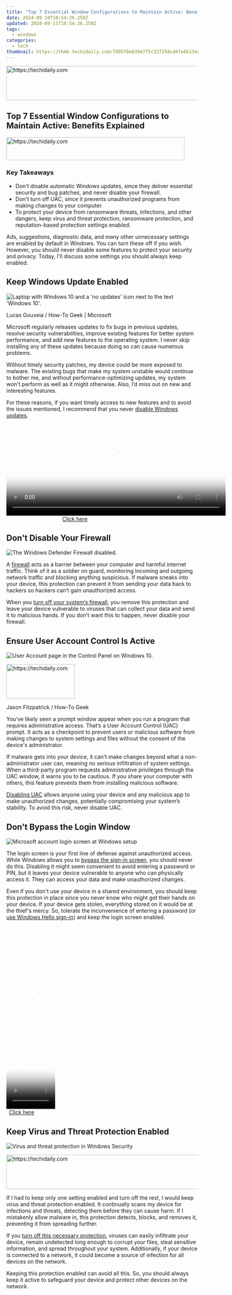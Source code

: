 ```yaml
---
title: "Top 7 Essential Window Configurations to Maintain Active: Benefits Explained"
date: 2024-09-10T10:54:26.258Z
updated: 2024-09-11T10:54:26.258Z
tags:
  - windows
categories:
  - tech
thumbnail: https://thmb.techidaily.com/7d9570e63947f5c327258cd4fe6b134c780b31f6347726ee36443c69d0ab00f2.jpg
---
```






<!-- affiliate ads begin -->
<a href="https://ephamedtechinc.pxf.io/c/5597632/2137224/26400" target="_top" id="2137224">
  <img src="//a.impactradius-go.com/display-ad/26400-2137224" border="0" alt="https://techidaily.com" width="728" height="90"/>
</a>
<img height="0" width="0" src="https://ephamedtechinc.pxf.io/i/5597632/2137224/26400" style="position:absolute;visibility:hidden;" border="0" />
<!-- affiliate ads end -->




## Top 7 Essential Window Configurations to Maintain Active: Benefits Explained





<!-- affiliate ads begin -->
<a href="https://bluettius.sjv.io/c/5597632/2139118/17108" target="_top" id="2139118">
  <img src="//a.impactradius-go.com/display-ad/17108-2139118" border="0" alt="https://techidaily.com" width="468" height="60"/>
</a>
<img height="0" width="0" src="https://bluettius.sjv.io/i/5597632/2139118/17108" style="position:absolute;visibility:hidden;" border="0" />
<!-- affiliate ads end -->




### Key Takeaways

* Don't disable automatic Windows updates, since they deliver essential security and bug patches, and never disable your firewall.
* Don't turn off UAC, since it prevents unauthorized programs from making changes to your computer.
* To protect your device from ransomware threats, infections, and other dangers, keep virus and threat protection, ransomware protection, and reputation-based protection settings enabled.

 Ads, suggestions, diagnostic data, and many other unnecessary settings are enabled by default in Windows. You can turn these off if you wish. However, you should never disable some features to protect your security and privacy. Today, I'll discuss some settings you should always keep enabled.

##  Keep Windows Update Enabled

![Laptop with Windows 10 and a 'no updates' icon next to the text 'Windows 10'.](https://static1.howtogeekimages.com/wordpress/wp-content/uploads/2024/04/laptop-with-windows-10-and-a-no-updates-icon-next-to-the-text-windows-10.jpg) 

Lucas Gouveia / How-To Geek | Microsoft

 Microsoft regularly releases updates to fix bugs in previous updates, resolve security vulnerabilities, improve existing features for better system performance, and add new features to the operating system. I never skip installing any of these updates because doing so can cause numerous problems.

 Without timely security patches, my device could be more exposed to malware. The existing bugs that make my system unstable would continue to bother me, and without performance-optimizing updates, my system won't perform as well as it might otherwise. Also, I’d miss out on new and interesting features.

 For these reasons, if you want timely access to new features and to avoid the issues mentioned, I recommend that you never [disable Windows updates](https://driver-download.techidaily.com/boost-your-pcs-gameplay-download-the-new-steelseries-engine-for-windows-11-enthusiasts/).





<!-- affiliate ads begin -->
<span id="1983545">
					<video width="576" height="240" style="cursor:pointer"
           poster="//a.impactradius-go.com/display-clicktoplayimage/1983545.png"
           onclick="if(!this.playClicked){this.play();this.setAttribute('controls',true);this.playClicked=true;}">
	   <source src="//a.impactradius-go.com/display-ad/22993-1983545">
	   <img src="//a.impactradius-go.com/display-clicktoplayimage/1983545.png" style="border: none; height: 100%; width: 100%; object-fit: contain">
	</video>
	<div style="width:360px;text-align:center"><a href="javascript:window.open(decodeURIComponent('https%3A%2F%2Fhomestyler.sjv.io%2Fc%2F5597632%2F1983545%2F22993'), '_blank');void(0);">Click here</a></div>
</span>
<img height="0" width="0" src="https://imp.pxf.io/i/5597632/1983545/22993" style="position:absolute;visibility:hidden;" border="0" />
<!-- affiliate ads end -->




##  Don't Disable Your Firewall

![The Windows Defender Firewall disabled.](https://static1.howtogeekimages.com/wordpress/wp-content/uploads/2024/04/firewall.png) 

 A [firewall](https://android-frp.techidaily.com/in-2024-top-5-oppo-k11-5g-bypass-frp-tools-for-pc-that-actually-work-by-drfone-android/) acts as a barrier between your computer and harmful internet traffic. Think of it as a soldier on guard, monitoring incoming and outgoing network traffic and blocking anything suspicious. If malware sneaks into your device, this protection can prevent it from sending your data back to hackers so hackers can’t gain unauthorized access.

 When you [turn off your system’s firewall](https://screen-recording.techidaily.com/updated-in-2024-comprehensive-iptv-accessibility/), you remove this protection and leave your device vulnerable to viruses that can collect your data and send it to malicious hands. If you don’t want this to happen, never disable your firewall.

##  Ensure User Account Control Is Active

![User Account page in the Control Panel on Windows 10.](https://static1.howtogeekimages.com/wordpress/wp-content/uploads/2023/10/52780813472_45b8f2acb1_o-3.jpg) 





<!-- affiliate ads begin -->
<a href="https://aligracehair.sjv.io/c/5597632/2135367/19272" target="_top" id="2135367">
  <img src="//a.impactradius-go.com/display-ad/19272-2135367" border="0" alt="https://techidaily.com" width="180" height="90"/>
</a>
<img height="0" width="0" src="https://aligracehair.sjv.io/i/5597632/2135367/19272" style="position:absolute;visibility:hidden;" border="0" />
<!-- affiliate ads end -->




Jason Fitzpatrick / How-To Geek  
  
 You’ve likely seen a prompt window appear when you run a program that requires administrative access. That’s a User Account Control (UAC) prompt. It acts as a checkpoint to prevent users or malicious software from making changes to system settings and files without the consent of the device's administrator.

 If malware gets into your device, it can't make changes beyond what a non-administrator user can, meaning no serious infiltration of system settings. When a third-party program requests administrative privileges through the UAC window, it warns you to be cautious. If you share your computer with others, this feature prevents them from installing malicious software.

[Disabling UAC](https://android-unlock.techidaily.com/downloading-samfw-frp-tool-30-for-sony-xperia-5-v-by-drfone-android/) allows anyone using your device and any malicious app to make unauthorized changes, potentially compromising your system’s stability. To avoid this risk, never disable UAC.

##  Don't Bypass the Login Window

![Microsoft account login screen at Windows setup](https://static1.howtogeekimages.com/wordpress/wp-content/uploads/2021/07/windows-setup-microsoft-sign-in.jpg) 

 The login screen is your first line of defense against unauthorized access. While Windows allows you to [bypass the sign-in screen](https://network-issues.techidaily.com/gladiator-glitch-gadget-grind/), you should never do this. Disabling it might seem convenient to avoid entering a password or PIN, but it leaves your device vulnerable to anyone who can physically access it. They can access your data and make unauthorized changes.

 Even if you don't use your device in a shared environment, you should keep this protection in place since you never know who might get their hands on your device. If your device gets stolen, everything stored on it would be at the thief's mercy. So, tolerate the inconvenience of entering a password (or [use Windows Hello sign-in](https://extra-tips.techidaily.com/updated-capturing-brilliance-essential-angles-in-iphone-photography/)) and keep the login screen enabled.





<!-- affiliate ads begin -->
<span id="1975648">
					<video width="128" height="480" style="cursor:pointer"
           poster="//a.impactradius-go.com/display-clicktoplayimage/1975648.png"
           onclick="if(!this.playClicked){this.play();this.setAttribute('controls',true);this.playClicked=true;}">
	   <source src="//a.impactradius-go.com/display-ad/22993-1975648">
	   <img src="//a.impactradius-go.com/display-clicktoplayimage/1975648.png" style="border: none; height: 100%; width: 100%; object-fit: contain">
	</video>
	<div style="width:80px;text-align:center"><a href="javascript:window.open(decodeURIComponent('https%3A%2F%2Fhomestyler.sjv.io%2Fc%2F5597632%2F1975648%2F22993'), '_blank');void(0);">Click here</a></div>
</span>
<img height="0" width="0" src="https://imp.pxf.io/i/5597632/1975648/22993" style="position:absolute;visibility:hidden;" border="0" />
<!-- affiliate ads end -->




##  Keep Virus and Threat Protection Enabled

![Virus and threat protection in Windows Security](https://static1.howtogeekimages.com/wordpress/wp-content/uploads/2023/12/virus-and-threat-protection.png) 





<!-- affiliate ads begin -->
<a href="https://bluettius.sjv.io/c/5597632/2139111/17108" target="_top" id="2139111">
  <img src="//a.impactradius-go.com/display-ad/17108-2139111" border="0" alt="https://techidaily.com" width="728" height="90"/>
</a>
<img height="0" width="0" src="https://bluettius.sjv.io/i/5597632/2139111/17108" style="position:absolute;visibility:hidden;" border="0" />
<!-- affiliate ads end -->




 If I had to keep only one setting enabled and turn off the rest, I would keep virus and threat protection enabled. It continually scans my device for infections and threats, detecting them before they can cause harm. If I mistakenly allow malware in, this protection detects, blocks, and removes it, preventing it from spreading further.

 If you [turn off this necessary protection](https://desktop-recording.techidaily.com/new-record-gameplay-in-samsung-galaxy-phones-for-2024/), viruses can easily infiltrate your device, remain undetected long enough to corrupt your files, steal sensitive information, and spread throughout your system. Additionally, if your device is connected to a network, it could become a source of infection for all devices on the network.

 Keeping this protection enabled can avoid all this. So, you should always keep it active to safeguard your device and protect other devices on the network.





<!-- affiliate ads begin -->
<span id="1531879">
					<video width="864" height="1536" style="cursor:pointer"
           poster="//a.impactradius-go.com/display-clicktoplayimage/1531879.png"
           onclick="if(!this.playClicked){this.play();this.setAttribute('controls',true);this.playClicked=true;}">
	   <source src="//a.impactradius-go.com/display-ad/16446-1531879">
	   <img src="//a.impactradius-go.com/display-clicktoplayimage/1531879.png" style="border: none; height: 100%; width: 100%; object-fit: contain">
	</video>
	<div style="width:540px;text-align:center"><a href="javascript:window.open(decodeURIComponent('https%3A%2F%2Flaganoo.pxf.io%2Fc%2F5597632%2F1531879%2F16446'), '_blank');void(0);">Click here</a></div>
</span>
<img height="0" width="0" src="https://imp.pxf.io/i/5597632/1531879/16446" style="position:absolute;visibility:hidden;" border="0" />
<!-- affiliate ads end -->




##  Don't Disable Ransomware Protection

![A laptop with the word &quot;Ransomware&quot; in big scary letters.](https://static1.howtogeekimages.com/wordpress/wp-content/uploads/2021/12/9eb60bc8-1.png) 

_[Zephyr\_P/Shutterstock](https://www.shutterstock.com/image-photo/male-hacker-hand-on-laptop-computer-1141202159)_

 Ransomware is one of the most prevalent online threats. This type of malware encrypts the data on your computer and demands a ransom in exchange for the decryption keys. Therefore, to regain access to your data, you'll need to pay the scammers a significant amount of money, as they dictate.

 In most cases, you'll likely spend days negotiating with hackers to finalize the ransom deal, which can be problematic if you need the encrypted data sooner. If you choose not to pay, you might have to forgo your data and install a fresh operating system. Sometimes, even after paying, there’s no guarantee you’ll get your data back.

[Windows provides ransomware protection](https://vimeo-videos.techidaily.com/in-2024-how-to-edit-videos-with-vimeo-create/) which blocks unauthorized apps from modifying your files. You should keep this feature enabled at all times.





<!-- affiliate ads begin -->
<a href="https://appsumo.8odi.net/c/5597632/2128844/7443" target="_top" id="2128844">
  <img src="//a.impactradius-go.com/display-ad/7443-2128844" border="0" alt="https://techidaily.com" width="728" height="90"/>
</a>
<img height="0" width="0" src="https://appsumo.8odi.net/i/5597632/2128844/7443" style="position:absolute;visibility:hidden;" border="0" />
<!-- affiliate ads end -->




##  Keep Reputation-Based Protection Features Active

![The SmartScreen filter for MS Edge](https://static1.howtogeekimages.com/wordpress/wp-content/uploads/2024/01/4-smartscreen-for-microsoft-edge.png) 

 Reputation-based protection uses data from millions of users and algorithms to protect your device from malicious and potentially unwanted apps, files, and websites. Features like [Microsoft Defender SmartScreen filters](https://pokemon-go-android.techidaily.com/in-2024-full-guide-to-catch-100-iv-pokemon-using-a-map-on-honor-100-pro-drfone-by-drfone-virtual-android/) protect your device from unrecognized apps from the web, while SmartScreen for Microsoft Edge alerts you to malicious websites.

 These tools help keep your device safe from unidentifiable threats and can automatically block suspicious downloads. Additionally, they offer phishing protection and can help block malicious email attachments and links, reducing potential security risks. To keep your device secure, I recommend not deactivating any of these features.

---

 Windows offers the essential features to keep your device secure. Your task is simply to familiarize yourself with them and keep them enabled. Now that you know which settings to keep active, if you install any app or program that requires turning off these settings, it’s wise to suspect it may be malicious.

 Also, share these tips with your loved ones to highlight the importance of always keeping these features enabled.

<ins class="adsbygoogle"
     style="display:block"
     data-ad-format="autorelaxed"
     data-ad-client="ca-pub-7571918770474297"
     data-ad-slot="1223367746"></ins>



<ins class="adsbygoogle"
     style="display:block"
     data-ad-client="ca-pub-7571918770474297"
     data-ad-slot="8358498916"
     data-ad-format="auto"
     data-full-width-responsive="true"></ins>

<span class="atpl-alsoreadstyle">Also read:</span>
<div><ul>
<li><a href="https://screen-capture.techidaily.com/new-2024-approved-discover-5-best-webcams-featuring-crystal-clear-mics/"><u>[New] 2024 Approved  Discover 5 Best Webcams Featuring Crystal Clear Mics</u></a></li>
<li><a href="https://instagram-video-recordings.techidaily.com/new-efficient-strategies-for-instagram-to-mp3-transformation-for-2024/"><u>[New] Efficient Strategies for Instagram to Mp3 Transformation for 2024</u></a></li>
<li><a href="https://fox-blue.techidaily.com/new-in-2024-obscured-oath-vs-illuminated-ideal-black-vs-silver/"><u>[New] In 2024, Obscured Oath Vs Illuminated Ideal  Black vs Silver</u></a></li>
<li><a href="https://youtube-docs.techidaily.com/treamlining-your-verification-process-on-yt/"><u>[New] Streamlining Your Verification Process on YT</u></a></li>
<li><a href="https://fox-hovers.techidaily.com/new-virtual-reality-terms-you-should-know/"><u>[New] Virtual Reality Terms You Should Know</u></a></li>
<li><a href="https://youtube-zero.techidaily.com/ed-creative-freedom-the-best-9-online-editors-for-beginners-for-2024/"><u>[Updated] Creative Freedom  The Best 9 Online Editors for Beginners for 2024</u></a></li>
<li><a href="https://article-posts.techidaily.com/2024-approved-ultimate-visual-upgrade-mastery-of-video-enhancer-version-22/"><u>2024 Approved  Ultimate Visual Upgrade  Mastery of Video Enhancer Version 2.2</u></a></li>
<li><a href="https://win-forum.techidaily.com/achieve-a-cleaner-system-release-unused-space-on-your-pc-with-windows-11/"><u>Achieve a Cleaner System: Release Unused Space on Your PC with Windows 11</u></a></li>
<li><a href="https://driver-error.techidaily.com/blank-screen-for-external-drives-on-w10w11/"><u>Blank Screen for External Drives on W10/W11</u></a></li>
<li><a href="https://win-forum.techidaily.com/boost-system-efficiency-using-revo-uninstaller-pro-navigate-your-way-to-a-cleaner-faster-computer/"><u>Boost System Efficiency Using Revo Uninstaller Pro Navigate Your Way to a Cleaner, Faster Computer</u></a></li>
<li><a href="https://win-forum.techidaily.com/bypassing-control-panel-limits-for-complete-software-deletion/"><u>Bypassing Control Panel Limits for Complete Software Deletion</u></a></li>
<li><a href="https://win-forum.techidaily.com/connecting-through-digital-age-giants-a-look-at-facebook-twitter-instagram-and-youtube/"><u>Connecting Through Digital Age Giants: A Look at Facebook, Twitter, Instagram & Youtube</u></a></li>
<li><a href="https://win-forum.techidaily.com/determining-your-systems-powershell-version-on-windows-10-a-step-by-step-guide/"><u>Determining Your System's PowerShell Version on Windows 10: A Step-by-Step Guide</u></a></li>
<li><a href="https://fake-location.techidaily.com/how-can-i-use-a-fake-gps-without-mock-location-on-poco-x6-drfone-by-drfone-virtual-android/"><u>How Can I Use a Fake GPS Without Mock Location On Poco X6? | Dr.fone</u></a></li>
<li><a href="https://win-forum.techidaily.com/how-to-clean-user-data-from-windows-11-operating-system-using-revo-uninstaller/"><u>How to Clean User Data From Windows 11 Operating System Using Revo Uninstaller</u></a></li>
<li><a href="https://win-forum.techidaily.com/how-to-eradicate-directories-and-files-using-powershell-or-command-prompt-in-windows-11/"><u>How to Eradicate Directories & Files Using PowerShell or Command Prompt in Windows 11</u></a></li>
<li><a href="https://unlock-android.techidaily.com/in-2024-7-ways-to-unlock-a-locked-zte-axon-40-lite-phone-by-drfone-android/"><u>In 2024, 7 Ways to Unlock a Locked ZTE Axon 40 Lite Phone</u></a></li>
<li><a href="https://sim-unlock.techidaily.com/in-2024-best-free-iphone-12-pro-imei-checker-by-drfone-ios/"><u>In 2024, Best Free iPhone 12 Pro IMEI Checker</u></a></li>
<li><a href="https://win-forum.techidaily.com/master-the-art-of-text-file-security-a-detailed-walkthrough-on-applying-password-protection/"><u>Master the Art of Text File Security: A Detailed Walkthrough on Applying Password Protection</u></a></li>
<li><a href="https://win-forum.techidaily.com/maximize-your-pcs-performance-using-revo-uninstaller-pro-5-now/"><u>Maximize Your PC's Performance Using Revo Uninstaller Pro 5 Now</u></a></li>
<li><a href="https://win-forum.techidaily.com/navigating-the-giants-of-online-engagement-facebooktwitterinstagramyoutube-guide/"><u>Navigating the Giants of Online Engagement: Facebook/Twitter/Instagram/YouTube Guide</u></a></li>
<li><a href="https://win-forum.techidaily.com/navigating-the-web-of-friendship-a-guide-to-facebook-twitter-instagram-youtube/"><u>Navigating the Web of Friendship - A Guide to Facebook, Twitter, Instagram, Youtube</u></a></li>
<li><a href="https://win-forum.techidaily.com/navigating-the-world-of-online-interaction-insights-into-facebook-twitter-instagram-and-youtube/"><u>Navigating the World of Online Interaction: Insights Into Facebook, Twitter, Instagram and YouTube</u></a></li>
<li><a href="https://win-forum.techidaily.com/optimize-windows-11-initial-load-time-for-seamless-performance-gains/"><u>Optimize Windows 11 Initial Load Time for Seamless Performance Gains</u></a></li>
<li><a href="https://win-forum.techidaily.com/resolving-disk-space-issues-in-windows-11-a-step-by-step-guide/"><u>Resolving Disk Space Issues in Windows 11: A Step-by-Step Guide</u></a></li>
<li><a href="https://win-answers.techidaily.com/solving-common-directdraw-graphics-glitches-easily/"><u>Solving Common DirectDraw Graphics Glitches Easily</u></a></li>
<li><a href="https://win-forum.techidaily.com/solving-the-windows-11-wont-run-error-on-your-pc-with-revouninstaller/"><u>Solving the 'Windows 11 Wont Run' Error on Your PC with RevoUninstaller</u></a></li>
<li><a href="https://win-forum.techidaily.com/solving-your-sluggish-pc-woes-a-guide-using-revo-uninstaller/"><u>Solving Your Sluggish PC Woes: A Guide Using Revo Uninstaller</u></a></li>
<li><a href="https://win-forum.techidaily.com/step-by-step-guide-updating-your-windows-10-device-drivers/"><u>Step-by-Step Guide: Updating Your Windows 10 Device Drivers</u></a></li>
<li><a href="https://win-forum.techidaily.com/the-convenience-of-using-hunter-mode-revo-uninstaller/"><u>The Convenience of Using Hunter Mode - Revo Uninstaller</u></a></li>
<li><a href="https://win-forum.techidaily.com/the-ultimate-guide-deleting-items-using-cmd-on-windows-10/"><u>The Ultimate Guide: Deleting Items Using CMD on Windows 10</u></a></li>
<li><a href="https://win-forum.techidaily.com/the-ultimate-walkthrough-resetting-your-windows-11-system-to-its-roots-with-revo-uninstaller/"><u>The Ultimate Walkthrough: Resetting Your Windows 11 System to Its Roots with Revo Uninstaller</u></a></li>
<li><a href="https://win-forum.techidaily.com/top-5-methods-for-securing-your-windows-pc-a-comprehensive-guide/"><u>Top 5 Methods for Securing Your Windows PC: A Comprehensive Guide</u></a></li>
<li><a href="https://android-transfer.techidaily.com/top-6-ways-to-transfer-text-messages-from-infinix-hot-40-to-other-android-devices-drfone-by-drfone-transfer-from-android-transfer-from-android/"><u>Top 6 Ways to Transfer Text Messages from Infinix Hot 40 to Other Android Devices | Dr.fone</u></a></li>
<li><a href="https://win-forum.techidaily.com/top-four-platforms-in-social-networking-insights-on-facebook-twitter-instagram-and-youtube/"><u>Top Four Platforms in Social Networking: Insights on Facebook, Twitter, Instagram and YouTube</u></a></li>
<li><a href="https://win-forum.techidaily.com/unlock-the-secrets-of-your-windows-11-powershell-edition-and-version-info/"><u>Unlock the Secrets of Your Windows 11 PowerShell Edition and Version Info</u></a></li>
<li><a href="https://win-forum.techidaily.com/windows-11-troubleshooting-guide-how-to-fix-high-resource-use-by-hard-drive/"><u>Windows 11 Troubleshooting Guide: How to Fix High Resource Use by Hard Drive</u></a></li>
<li><a href="https://win-forum.techidaily.com/windows-11-users-tutorial-how-to-terminate-a-frozen-application-via-task-manager/"><u>Windows 11 User's Tutorial: How to Terminate a Frozen Application via Task Manager</u></a></li>
</ul></div>
